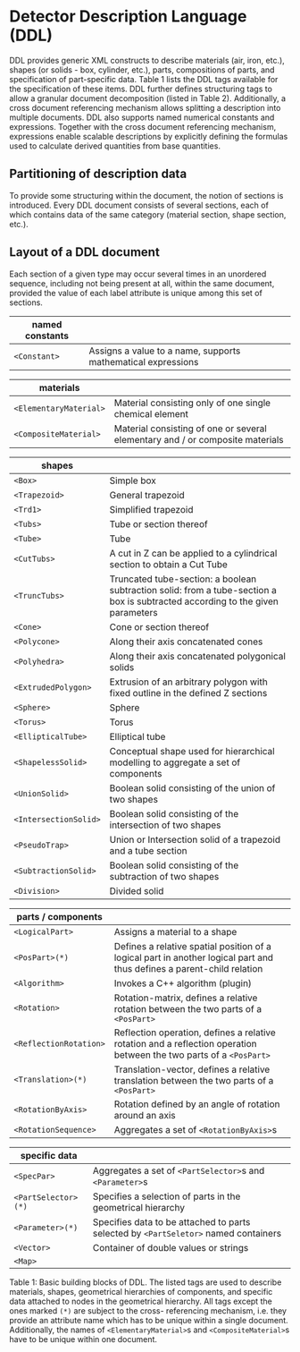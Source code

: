 # Detector Description Language (DDL)
DDL provides generic XML constructs to describe materials (air, iron, etc.), shapes (or solids - box, cylinder, etc.), parts, compositions of parts, and specification of part-specific data. Table 1 lists the DDL tags available for the specification of these items. DDL further defines structuring tags to allow a granular document decomposition (listed in Table 2). Additionally, a cross document referencing mechanism allows splitting a description into multiple documents. DDL also supports named numerical constants and expressions. Together with the cross document referencing mechanism, expressions enable scalable descriptions by explicitly defining the formulas used to calculate derived quantities from base quantities.
## Partitioning of description data
To provide some structuring within the document, the notion of sections is introduced. Every DDL document consists of several sections, each of which contains data of the same category (material section, shape section, etc.). 
## Layout of a DDL document
Each section of a given type may occur several times in an unordered sequence, including not being present at all, within the same document, provided the value of each label attribute is unique among this set of sections.


| named constants | |
|-----------------| --- |
| `<Constant>` | Assigns a value to a name, supports mathematical expressions | 

| materials | |
|-----------------| --- |
| ```<ElementaryMaterial>``` | Material consisting only of one single chemical element |
| ```<CompositeMaterial>``` | Material consisting of one or several elementary and / or composite materials |

| shapes | |
|-----------------| --- |
| ```<Box>``` | Simple box |
| ```<Trapezoid>``` | General trapezoid |
| ```<Trd1>``` | Simplified trapezoid |
| ```<Tubs>``` | Tube or section thereof |
| ```<Tube>``` | Tube |
| ```<CutTubs>``` | A cut in Z can be applied to a cylindrical section to obtain a Cut Tube |
| ```<TruncTubs>``` | Truncated tube-section: a boolean subtraction solid: from a tube-section a box is subtracted according to the given parameters |
| ```<Cone>``` | Cone or section thereof |
| ```<Polycone>``` | Along their axis concatenated cones |
| ```<Polyhedra>``` | Along their axis concatenated polygonical solids |
| ```<ExtrudedPolygon>``` | Extrusion of an arbitrary polygon with fixed outline in the defined Z sections |
| ```<Sphere>``` | Sphere |
| ```<Torus>``` | Torus |
| ```<EllipticalTube>``` | Elliptical tube |
| ```<ShapelessSolid>``` | Conceptual shape used for hierarchical modelling to aggregate a set of components |
| ```<UnionSolid>``` | Boolean solid consisting of the union of two shapes |
| ```<IntersectionSolid>``` | Boolean solid consisting of the intersection of two shapes |
| ```<PseudoTrap>``` | Union or Intersection solid of a trapezoid and a tube section |
| ```<SubtractionSolid>``` | Boolean solid consisting of the subtraction of two shapes |
| ```<Division>``` | Divided solid |

|  parts / components | |
|-----------------| --- |
| ```<LogicalPart>``` | Assigns a material to a shape |
| ```<PosPart>(*)``` | Defines a relative spatial position of a logical part in another logical part and thus defines a parent-child relation |
| ```<Algorithm>``` | Invokes a C++ algorithm (plugin) |
| ```<Rotation>``` | Rotation-matrix, defines a relative rotation between the two parts of a ```<PosPart>``` |
| ```<ReflectionRotation>``` | Reflection operation, defines a relative rotation and a reflection operation between the two parts of a ```<PosPart>``` |
| ```<Translation>(*)``` | Translation-vector, defines a relative translation between the two parts of a ```<PosPart>``` |
| ```<RotationByAxis>``` | Rotation defined by an angle of rotation around an axis |
| ```<RotationSequence>``` | Aggregates a set of ```<RotationByAxis>```s |
 
| specific data | |
|-----------------| --- |
| ```<SpecPar>``` | Aggregates a set of ```<PartSelector>```s and ```<Parameter>```s |
| ```<PartSelector>(*)``` | Specifies a selection of parts in the geometrical hierarchy |
| ```<Parameter>(*)``` | Specifies data to be attached to parts selected by ```<PartSeletor>``` named containers |
| ```<Vector>``` | Container of double values or strings |
| ```<Map>``` | 

Table 1: Basic building blocks of DDL. The listed tags are used to describe materials, shapes, geometrical hierarchies of components, and specific data attached to nodes in the geometrical hierarchy. All tags except the ones marked ```(*)``` are subject to the cross- referencing mechanism, i.e. they provide an attribute name which has to be unique within a single document. Additionally, the names of ```<ElementaryMaterial>```s and ```<CompositeMaterial>```s have to be unique within one document.
